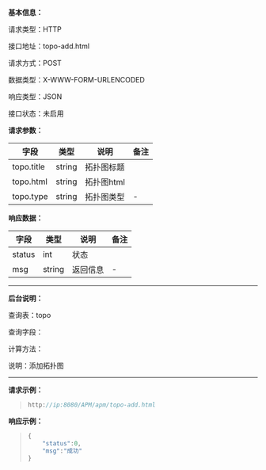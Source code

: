 **基本信息：**

请求类型：HTTP

接口地址：topo-add.html

请求方式：POST

数据类型：X-WWW-FORM-URLENCODED

响应类型：JSON

接口状态：未启用

**请求参数：**

| **字段** | **类型** | **说明** | **备注** |
| --- | --- | --- | --- |
| topo.title | string | 拓扑图标题 | |
| topo.html | string | 拓扑图html | |
| topo.type | string | 拓扑图类型 | - |

**响应数据：**

| **字段** | **类型** | **说明** | **备注** |
| --- | --- | --- | --- |
| status | int | 状态 | |
| msg | string | 返回信息 | - |

---

**后台说明：**

查询表：topo

查询字段：

计算方法：

说明：添加拓扑图

---

**请求示例：**

> ```js
> http://ip:8080/APM/apm/topo-add.html
> ```

**响应示例：**

> ```js
> {
>     "status":0,
>     "msg":"成功"
> }
> ```






